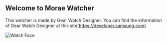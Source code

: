 ## Welcome to Morae Watcher

This watcher is made by Gear Watch Designer.
You can find the information of Gear Watch Designer at this site(https://developer.samsung.com)

![Watch Face]()